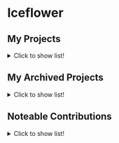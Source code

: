 # Iceflower

## My Projects

<details close>
<summary>Click to show list!</summary>

### [Git Commit Check](https://github.com/IceflowRE/gitcc) । ![status](https://img.shields.io/badge/status-maintained-brightgreen.svg) ![programming language](https://img.shields.io/badge/language-Python/Typescript-orange.svg) ![license](https://img.shields.io/badge/License-MIT-blue.svg)

**Check git commits for certain rules, for example the message.**

Available as a CLI with git hooks support or optimized for GitHub Actions.

### [Godot Addons](https://github.com/kenyoni-software/godot-addons) । ![status](https://img.shields.io/badge/status-maintained-brightgreen.svg) ![programming language](https://img.shields.io/badge/language-GDScript/Go-orange.svg) ![license](https://img.shields.io/badge/License-MIT-blue.svg)

**Pack of useful Godot additions to make your life easier!.**

Contains multiple plugins like QRCode generation and a license manager!

### [ircDiscordRelay](https://github.com/IceflowRE/irc-discord-relay) । ![status](https://img.shields.io/badge/status-maintained-brightgreen.svg) ![programming language](https://img.shields.io/badge/language-Go-orange.svg) ![license](https://img.shields.io/badge/License-MIT-blue.svg)

**Message and information relay between IRC and Discord.**

### [Red Eclipse Server Docker](https://github.com/IceflowRE/redeclipse-server-docker) । ![status](https://img.shields.io/badge/status-maintained-brightgreen.svg) ![programming language](https://img.shields.io/badge/language-Go-orange.svg) ![license](https://img.shields.io/badge/License-MIT-blue.svg)

**Provides the source for an easy handling and maintaining Docker image of a Red Eclipse Server.**

Additional with an Go console application which can be run automatically to update the images.

### [Simple Icons](https://github.com/IceflowRE/simple-icons) । ![status](https://img.shields.io/badge/status-maintained-brightgreen.svg) ![license](https://img.shields.io/badge/License-CC%20BY--SA%204.0-blue.svg)

**Self created monochrome icons with an enhanced visibility.**

Provided in colored and white.

### [Wargaming API Client](https://github.com/IceflowRE/go-wargaming) । ![status](https://img.shields.io/badge/status-maintained-brightgreen.svg) ![programming language](https://img.shields.io/badge/language-Go-orange.svg) ![license](https://img.shields.io/badge/License-MIT-blue.svg)

**Go client for accessing Wargaming.net Public API.**

The API client is generated automatically based on the documentation provided by Wargaming.
</details>

## My Archived Projects

<details close>
<summary>Click to show list!</summary>

### [Celaria Map Toolkit](https://github.com/IceflowRE/cmt) । ![programming language](https://img.shields.io/badge/language-Python-orange.svg) ![license](https://img.shields.io/badge/License-MIT-blue.svg)

**Celaria Map Toolkit can convert different map formats of the game Celaria from one into another.**

### [Go DSLP](https://github.com/IceflowRE/go-dslp) । ![programming language](https://img.shields.io/badge/language-Go-orange.svg) ![license](https://img.shields.io/badge/License-MIT-blue.svg)

**The Distributed Systems Learning Protocol (DSLP) realizes the transmission of messages over an already established transport connection, in this case TCP.**

### [javaPrimesSearch](https://github.com/IceflowRE/javaPrimesSearch) । ![programming language](https://img.shields.io/badge/language-Java-orange.svg) ![license](https://img.shields.io/badge/License-GPL%20v3-blue.svg)

**This is my first "project" in Java, just search primes and save them.**

### [MP3 Monitoring](https://github.com/IceflowRE/mp3monitoring) । ![programming language](https://img.shields.io/badge/language-Python-orange.svg) ![license](https://img.shields.io/badge/License-GPL%20v3-blue.svg)

**Monitors folders and copies new mp3s to another one..**

Available as CLI and gui based on Qt6.

### [Universal Download](https://github.com/IceflowRE/unidown) । ![programming language](https://img.shields.io/badge/language-Python-orange.svg) ![license](https://img.shields.io/badge/License-GPL%20v3-blue.svg)

**unidown manages downloads and will only download items again when they are newer or not downloaded yet.**

It is written with the target to be extended by plugins. unidown itself can only manage the produced data from 3rd party plugins.

### [unidown MR Plugin](https://github.com/IceflowRE/unidown-mr_de) । ![programming language](https://img.shields.io/badge/language-Python-orange.svg) ![license](https://img.shields.io/badge/License-GPL%20v3-blue.svg)

**Download all available german ebooks from the MobileRead wiki**

</details>

## Noteable Contributions

<details close>
<summary>Click to show list!</summary>

### [Inexor Vulkan Renderer](https://github.com/inexorgame/vulkan-renderer) । ![programming language](https://img.shields.io/badge/language-C++-orange.svg) ![license](https://img.shields.io/badge/License-MIT-blue.svg)

**Inexor is an open-source project which develops a new 3D octree game engine by combining modern C++ with Vulkan API.**
</details>
